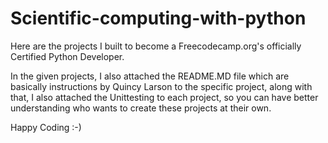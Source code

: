 # Scientific-computing-with-python
Here are the projects I built to become a Freecodecamp.org's officially Certified Python Developer.

In the given projects, I also attached the README.MD file which are basically instructions by Quincy Larson to the specific project, along with that, I also attached the Unittesting to each project, so you can have better understanding who wants to create these projects at their own.

Happy Coding :-)
